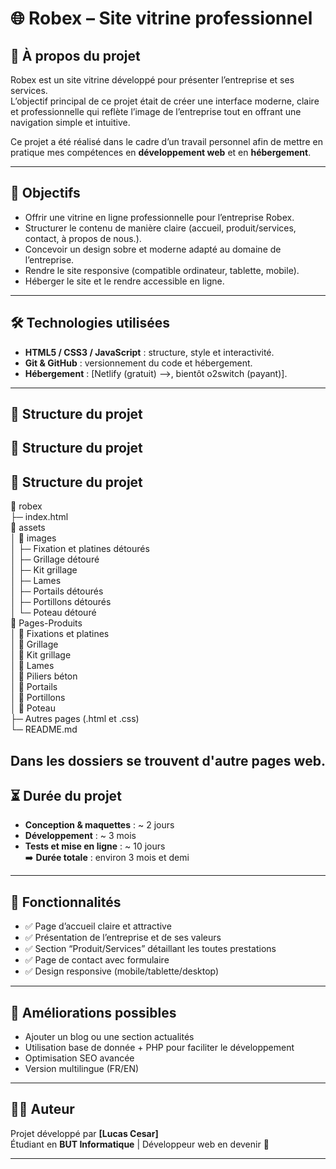# 🌐 Robex – Site vitrine professionnel

## 📖 À propos du projet

Robex est un site vitrine développé pour présenter l’entreprise et ses services.  
L’objectif principal de ce projet était de créer une interface moderne, claire et professionnelle qui reflète l’image de l’entreprise tout en offrant une navigation simple et intuitive.

Ce projet a été réalisé dans le cadre d’un travail personnel afin de mettre en pratique mes compétences en **développement web** et en **hébergement**.

---

## 🎯 Objectifs

- Offrir une vitrine en ligne professionnelle pour l’entreprise Robex.
- Structurer le contenu de manière claire (accueil, produit/services, contact, à propos de nous.).
- Concevoir un design sobre et moderne adapté au domaine de l’entreprise.
- Rendre le site responsive (compatible ordinateur, tablette, mobile).
- Héberger le site et le rendre accessible en ligne.

---

## 🛠️ Technologies utilisées

- **HTML5 / CSS3 / JavaScript** : structure, style et interactivité.
- **Git & GitHub** : versionnement du code et hébergement.
- **Hébergement** : [Netlify (gratuit) -->, bientôt o2switch (payant)].

---

## 📂 Structure du projet

## 📂 Structure du projet

## 📂 Structure du projet

📂 robex  
├─ index.html  
📂 assets  
│  📁 images  
│  ├─ Fixation et platines détourés  
│  ├─ Grillage détouré  
│  ├─ Kit grillage  
│  ├─ Lames  
│  ├─ Portails détourés  
│  ├─ Portillons détourés  
│  └─ Poteau détouré  
📂 Pages-Produits  
│  📁 Fixations et platines  
│  📁 Grillage  
│  📁 Kit grillage  
│  📁 Lames  
│  📁 Piliers béton  
│  📁 Portails  
│  📁 Portillons  
│  📁 Poteau  
├─ Autres pages (.html et .css)  
└─ README.md



## Dans les dossiers se trouvent d'autre pages web.

## ⏳ Durée du projet

- **Conception & maquettes** : ~ 2 jours
- **Développement** : ~ 3 mois
- **Tests et mise en ligne** : ~ 10 jours  
  ➡️ **Durée totale** : environ 3 mois et demi

---

## 🚀 Fonctionnalités

- ✅ Page d’accueil claire et attractive
- ✅ Présentation de l’entreprise et de ses valeurs
- ✅ Section “Produit/Services” détaillant les toutes prestations
- ✅ Page de contact avec formulaire
- ✅ Design responsive (mobile/tablette/desktop)

---

## 🔮 Améliorations possibles

- Ajouter un blog ou une section actualités
- Utilisation base de donnée + PHP pour faciliter le développement
- Optimisation SEO avancée
- Version multilingue (FR/EN)

---

## 👨‍💻 Auteur

Projet développé par **[Lucas Cesar]**  
Étudiant en **BUT Informatique** | Développeur web en devenir 🚀

---
